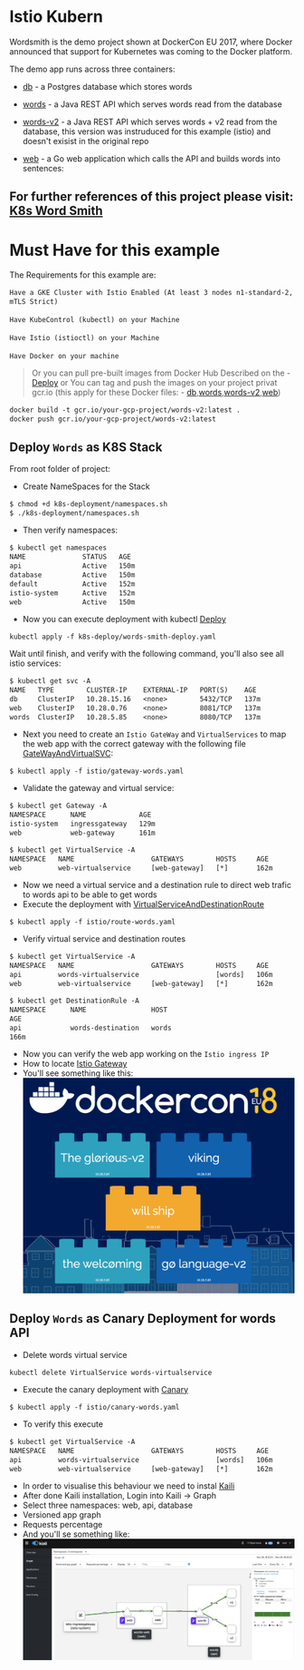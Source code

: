 # Istio Kubern  

Wordsmith is the demo project shown at DockerCon EU 2017, where Docker announced that support for Kubernetes was coming to the Docker platform.

The demo app runs across three containers:

- [db](db/Dockerfile) - a Postgres database which stores words

- [words](words/Dockerfile) - a Java REST API which serves words read from the database

- [words-v2](words-v2/Dockerfile) - a Java REST API which serves words + v2 read from the database, this version was instruduced for this example (istio) and doesn't exisist in the original repo

- [web](web/Dockerfile) - a Go web application which calls the API and builds words into sentences:

## For further references of this project please visit: [K8s Word Smith](https://github.com/dockersamples/k8s-wordsmith-demo)

# Must Have for this example

The Requirements for this example are:

```
Have a GKE Cluster with Istio Enabled (At least 3 nodes n1-standard-2, mTLS Strict)

Have KubeControl (kubectl) on your Machine

Have Istio (istioctl) on your Machine

Have Docker on your machine
```

> Or you can pull pre-built images from Docker Hub Described on the - [Deploy](k8s-deploy/words-smith-deploy.yaml)  or You can tag and push the images on your project privat gcr.io (this apply for these Docker files: - [db](db/Dockerfile),[words](words/Dockerfile),[words-v2](words-v2/Dockerfile),[web](web/Dockerfile))
```
docker build -t gcr.io/your-gcp-project/words-v2:latest .
docker push gcr.io/your-gcp-project/words-v2:latest
```


## Deploy `Words` as K8S Stack
From root folder of project:
- Create NameSpaces for the Stack
```
$ chmod +d k8s-deployment/namespaces.sh
$ ./k8s-deployment/namespaces.sh
```
- Then verify namespaces:
```
$ kubectl get namespaces
NAME              STATUS   AGE
api               Active   150m
database          Active   150m
default           Active   152m
istio-system      Active   152m
web               Active   150m
```
- Now you can execute deployment with kubectl [Deploy](k8s-deploy/words-smith-deploy.yaml)
```
kubectl apply -f k8s-deploy/words-smith-deploy.yaml
```
Wait until finish, and verify with the following command, you'll also see all istio services:

```
$ kubectl get svc -A
NAME   TYPE        CLUSTER-IP    EXTERNAL-IP   PORT(S)    AGE
db     ClusterIP   10.28.15.16   <none>        5432/TCP   137m
web    ClusterIP   10.28.0.76    <none>        8081/TCP   137m
words  ClusterIP   10.28.5.85    <none>        8080/TCP   137m
```

- Next you need to create an `Istio GateWay`  and `VirtualServices` to map the web app with the correct gateway with the following file [GateWayAndVirtualSVC](istio/gateway-words.yaml):
```
$ kubectl apply -f istio/gateway-words.yaml
```
- Validate the gateway and virtual service:
```
$ kubectl get Gateway -A
NAMESPACE      NAME             AGE
istio-system   ingressgateway   129m
web            web-gateway      161m
```
```
$ kubectl get VirtualService -A
NAMESPACE   NAME                   GATEWAYS        HOSTS     AGE
web         web-virtualservice     [web-gateway]   [*]       162m
```

- Now we need a virtual service and a destination rule to direct web trafic to words api to be able to get words 
- Execute the deployment with [VirtualServiceAndDestinationRoute](istio/route-words.yaml)
```
$ kubectl apply -f istio/route-words.yaml
```
- Verify virtual service and destination routes
```
$ kubectl get VirtualService -A
NAMESPACE   NAME                   GATEWAYS        HOSTS     AGE
api         words-virtualservice                   [words]   106m
web         web-virtualservice     [web-gateway]   [*]       162m
```
```
$ kubectl get DestinationRule -A
NAMESPACE      NAME                HOST                                             AGE
api            words-destination   words                                            166m
```
- Now you can verify the web app working on the `Istio ingress IP`
- How to locate [Istio Gateway](https://istio.io/docs/concepts/traffic-management/#gateways)
- You'll see something like this:![words](img/webbappwords.png)

## Deploy `Words` as Canary Deployment for words API
- Delete words virtual service
```
kubectl delete VirtualService words-virtualservice
```
- Execute the canary deployment with [Canary](istio/canary-words.yaml)
```
$ kubectl apply -f istio/canary-words.yaml
```
- To verify this execute 
```
$ kubectl get VirtualService -A
NAMESPACE   NAME                   GATEWAYS        HOSTS     AGE
api         words-virtualservice                   [words]   106m
web         web-virtualservice     [web-gateway]   [*]       162m
```
- In order to visualise this behaviour we need to instal [Kaili](https://istio.io/docs/tasks/observability/kiali/)
- After done Kaili installation, Login into Kaili -> Graph
- Select three namespaces: web, api, database
- Versioned app graph
- Requests percentage
- And you'll se something like:
![Kiali](img/kiali.png)
